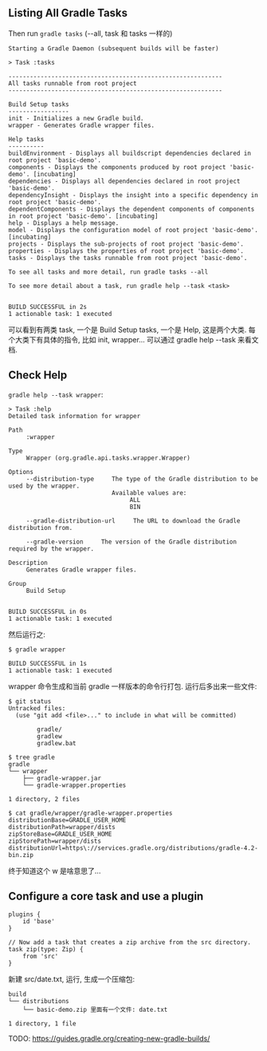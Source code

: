 ## Listing All Gradle Tasks

Then run `gradle tasks` (--all, task 和 tasks 一样的)

    Starting a Gradle Daemon (subsequent builds will be faster)

    > Task :tasks

    ------------------------------------------------------------
    All tasks runnable from root project
    ------------------------------------------------------------

    Build Setup tasks
    -----------------
    init - Initializes a new Gradle build.
    wrapper - Generates Gradle wrapper files.

    Help tasks
    ----------
    buildEnvironment - Displays all buildscript dependencies declared in root project 'basic-demo'.
    components - Displays the components produced by root project 'basic-demo'. [incubating]
    dependencies - Displays all dependencies declared in root project 'basic-demo'.
    dependencyInsight - Displays the insight into a specific dependency in root project 'basic-demo'.
    dependentComponents - Displays the dependent components of components in root project 'basic-demo'. [incubating]
    help - Displays a help message.
    model - Displays the configuration model of root project 'basic-demo'. [incubating]
    projects - Displays the sub-projects of root project 'basic-demo'.
    properties - Displays the properties of root project 'basic-demo'.
    tasks - Displays the tasks runnable from root project 'basic-demo'.

    To see all tasks and more detail, run gradle tasks --all

    To see more detail about a task, run gradle help --task <task>


    BUILD SUCCESSFUL in 2s
    1 actionable task: 1 executed

可以看到有两类 task, 一个是 Build Setup tasks, 一个是 Help, 这是两个大类.
每个大类下有具体的指令, 比如 init, wrapper... 可以通过 gradle help --task <task> 来看文档.

## Check Help

`gradle help --task wrapper`:

    > Task :help
    Detailed task information for wrapper

    Path
         :wrapper

    Type
         Wrapper (org.gradle.api.tasks.wrapper.Wrapper)

    Options
         --distribution-type     The type of the Gradle distribution to be used by the wrapper.
                                 Available values are:
                                      ALL
                                      BIN

         --gradle-distribution-url     The URL to download the Gradle distribution from.

         --gradle-version     The version of the Gradle distribution required by the wrapper.

    Description
         Generates Gradle wrapper files.

    Group
         Build Setup


    BUILD SUCCESSFUL in 0s
    1 actionable task: 1 executed

然后运行之:

```
$ gradle wrapper

BUILD SUCCESSFUL in 1s
1 actionable task: 1 executed
```

wrapper 命令生成和当前 gradle 一样版本的命令行打包. 运行后多出来一些文件:

```shell
$ git status
Untracked files:
  (use "git add <file>..." to include in what will be committed)

        gradle/
        gradlew
        gradlew.bat
        
$ tree gradle
gradle
└── wrapper
    ├── gradle-wrapper.jar
    └── gradle-wrapper.properties

1 directory, 2 files

$ cat gradle/wrapper/gradle-wrapper.properties 
distributionBase=GRADLE_USER_HOME
distributionPath=wrapper/dists
zipStoreBase=GRADLE_USER_HOME
zipStorePath=wrapper/dists
distributionUrl=https\://services.gradle.org/distributions/gradle-4.2-bin.zip
```

终于知道这个 w 是啥意思了...

## Configure a core task and use a plugin

    plugins {
        id 'base'
    }

    // Now add a task that creates a zip archive from the src directory.
    task zip(type: Zip) {
        from 'src'
    }

新建 src/date.txt, 运行, 生成一个压缩包:

    build
    └── distributions
        └── basic-demo.zip 里面有一个文件: date.txt

    1 directory, 1 file

TODO: https://guides.gradle.org/creating-new-gradle-builds/

